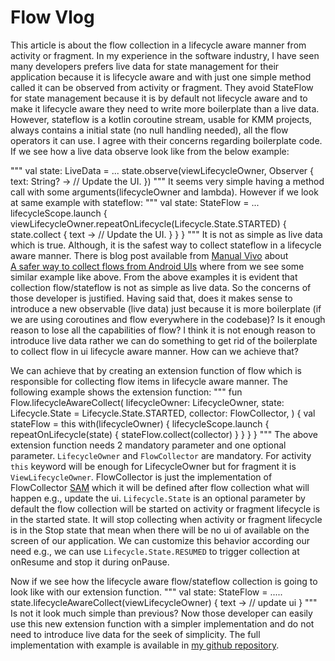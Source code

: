 # Flow Vlog
This article is about the flow collection in a lifecycle aware manner from activity or fragment. 
In my experience in the software industry, I have seen many developers prefers live data for state 
management for their application because it is lifecycle aware and with just one simple method
called it can be observed from activity or fragment. They avoid StateFlow for state management because
it is by default not lifecycle aware and to make it lifecycle aware they need to write more boilerplate 
than a live data. However, stateflow is a kotlin coroutine stream, usable for KMM projects, always contains
a initial state (no null handling needed), all the flow operators it can use. I agree with their concerns regarding boilerplate code. 
If we see how a live data observe look like from the below example:

"""
val state: LiveData<String> = ...
state.observe(viewLifecycleOwner, Observer<String> { text: String? ->
    // Update the UI.
})
"""
It seems very simple having a method call with some arguments(lifecycleOwner and lambda). However 
if we look at same example with stateflow:
"""
val state: StateFlow<String> = ...
lifecycleScope.launch {
    viewLifecycleOwner.repeatOnLifecycle(Lifecycle.State.STARTED) {
        state.collect { text ->
            // Update the UI.
        }
    }
}
"""
It is not as simple as live data which is true. Although, it is the safest way to collect stateflow 
in a lifecycle aware manner. There is blog post available from [Manual Vivo](https://medium.com/@manuelvicnt) about  
[A safer way to collect flows from Android UIs](https://medium.com/androiddevelopers/a-safer-way-to-collect-flows-from-android-uis-23080b1f8bda)
where from we see some similar example like above. From the above examples it is evident that collection
flow/stateflow is not as simple as live data. So the concerns of those developer is justified. Having said that,
does it makes sense to introduce a new observable (live data) just because it is more boilerplate
(if we are using coroutines and flow everywhere in the codebase)? Is it enough reason to lose all the capabilities
of flow? I think it is not enough reason to introduce live data rather we can do something to get rid
of the boilerplate to collect flow in ui lifecycle aware manner. How can we achieve that?

We can achieve that by creating an extension function of flow which is responsible for collecting flow 
items in lifecycle aware manner. The following example shows the extension function: 
"""
fun <T> Flow<T>.lifecycleAwareCollect(
    lifecycleOwner: LifecycleOwner,
    state: Lifecycle.State = Lifecycle.State.STARTED,
    collector: FlowCollector<T>,
) {
    val stateFlow = this
    with(lifecycleOwner) {
        lifecycleScope.launch {
            repeatOnLifecycle(state) {
                stateFlow.collect(collector)
            }
        }
    }
}
"""
The above extension function needs 2 mandatory parameter and one optional parameter. `LifecycleOwner` and `FlowCollector`
are mandatory. For activity `this` keyword will be enough for LifecycleOwner but for fragment it is
`ViewLifecycleOwner`. FlowCollector is just the implementation of FlowCollector [SAM](https://kotlinlang.org/docs/fun-interfaces.html)
which it will be defined after flow collection what will happen e.g., update the ui. `Lifecycle.State`
is an optional parameter by default the flow collection will be started on activity or fragment lifecycle 
is in the started state. It will stop collecting when activity or fragment lifecycle is in the Stop state
that mean when there will be no ui of available on the screen of our application. We can customize this 
behavior according our need e.g., we can use `Lifecycle.State.RESUMED` to trigger collection at onResume 
and stop it during onPause. 

Now if we see how the lifecycle aware flow/stateflow collection is going to look like with our extension function. 
"""
val state: StateFlow<String> = .....
state.lifecycleAwareCollect(viewLifecycleOwner) { text ->
    // update ui
}
"""
Is not it look much simple than previous? Now those developer can easily use this new extension function
with a simpler implementation and do not need to introduce live data for the seek of simplicity. 
The full implementation with example is available in [my github repository](https://github.com/WasimReza2K8/FlowVlog).